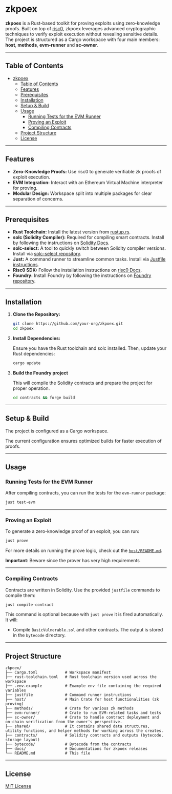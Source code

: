 # zkpoex

**zkpoex** is a Rust-based toolkit for proving exploits using zero-knowledge proofs. Built on top of [risc0](https://risc0.com/), zkpoex leverages advanced cryptographic techniques to verify exploit execution without revealing sensitive details. The project is structured as a Cargo workspace with four main members: **host**, **methods**, **evm-runner** and **sc-owner**.

---

## Table of Contents

- [zkpoex](#zkpoex)
  - [Table of Contents](#table-of-contents)
  - [Features](#features)
  - [Prerequisites](#prerequisites)
  - [Installation](#installation)
  - [Setup \& Build](#setup--build)
  - [Usage](#usage)
    - [Running Tests for the EVM Runner](#running-tests-for-the-evm-runner)
    - [Proving an Exploit](#proving-an-exploit)
    - [Compiling Contracts](#compiling-contracts)
  - [Project Structure](#project-structure)
  - [License](#license)

---

## Features

- **Zero-Knowledge Proofs:** Use risc0 to generate verifiable zk proofs of exploit execution.
- **EVM Integration:** Interact with an Ethereum Virtual Machine interpreter for proving.
- **Modular Design:** Workspace split into multiple packages for clear separation of concerns.

---

## Prerequisites

- **Rust Toolchain:** Install the latest version from [rustup.rs](https://rustup.rs/).
- **solc (Solidity Compiler):** Required for compiling smart contracts. Install by following the instructions on [Solidity Docs](https://docs.soliditylang.org/en/latest/installing-solidity.html).
- **solc-select:** A tool to quickly switch between Solidity compiler versions. Install via [solc-select repository](https://github.com/crytic/solc-select).
- **Just:** A command runner to streamline common tasks. Install via [Justfile instructions](https://github.com/casey/just).
- **Risc0 SDK:** Follow the installation instructions on [risc0 Docs](https://dev.risczero.com/api/zkvm/install).
- **Foundry:** Install Foundry by following the instructions on [Foundry repository](https://github.com/foundry-rs/foundry).

---

## Installation

1. **Clone the Repository:**

   ```sh
   git clone https://github.com/your-org/zkpoex.git
   cd zkpoex
   ```

2. **Install Dependencies:**

   Ensure you have the Rust toolchain and solc installed. Then, update your Rust dependencies:

   ```sh
   cargo update
   ```

3. **Build the Foundry project**

   This will compile the Solidity contracts and prepare the project for proper operation.

   ```sh
   cd contracts && forge build
   ```

---

## Setup & Build

The project is configured as a Cargo workspace.

The current configuration ensures optimized builds for faster execution of proofs.

---

## Usage

### Running Tests for the EVM Runner

After compiling contracts, you can run the tests for the `evm-runner` package:

```sh
just test-evm
```

---

### Proving an Exploit

To generate a zero-knowledge proof of an exploit, you can run:

```sh
just prove
```

For more details on running the prove logic, check out the [`host/README.md`](./host/README.md).

**Important**: Beware since the prover has very high requirements

---

### Compiling Contracts

Contracts are written in Solidity. Use the provided `justfile` commands to compile them:

```sh
just compile-contract
```

This command is optional because with `just prove` it is fired automatically. It will:

- Compile `BasicVulnerable.sol` and other contracts. The output is stored in the `bytecode` directory.

---

## Project Structure

```
zkpoex/
├── Cargo.toml            # Workspace manifest
├── rust-toolchain.toml   # Rust toolchain version used across the workspace
├── .env.example          # Example env file containing the required variables
├── justfile              # Command runner instructions
├── host/                 # Main Crate for host functionalities (zk proving)
├── methods/              # Crate for various zk methods
├── evm-runner/           # Crate to run EVM-related tasks and tests
├── sc-owner/             # Crate to handle contract deployment and on-chain verification from the owner's perspective.
├── shared/               # It contains shared data structures, utility functions, and helper methods for working across the creates.
├── contracts/            # Solidity contracts and outputs (bytecode, storage layout)
├── bytecode/             # Bytecode from the contracts
├── docs/                 # Documentations for zkpoex releases
└── README.md             # This file
```

---

## License

[MIT License](LICENSE)
